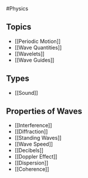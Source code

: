#Physics
## Topics
* [[Periodic Motion]]
* [[Wave Quantities]]
* [[Wavelets]]
* [[Wave Guides]]
## Types
* [[Sound]]
## Properties of Waves
* [[Interference]]
* [[Diffraction]]
* [[Standing Waves]]
* [[Wave Speed]]
* [[Decibels]]
* [[Doppler Effect]]
* [[Dispersion]]
* [[Coherence]]